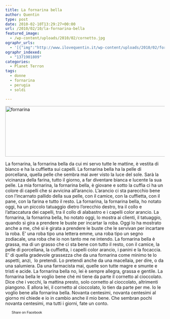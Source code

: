 ```yaml
---
title: La fornarina bella
author: Quentin
type: post
date: 2010-02-10T13:29:27+00:00
url: /2010/02/10/la-fornarina-bella
featured_image:
  - /wp-content/uploads/2010/02/cornetto.jpg
ographr_urls:
  - '[{"img":"http://www.ilovequentin.it/wp-content/uploads/2010/02/fornarina.jpg"},{"img":"http://www.ilovequentin.it/wp-content/uploads/2010/02/cornetto.jpg"},{"img":"http://www.ilovequentin.it/wp-content/uploads/2010/02/fornarina-300x92.jpg"}]'
ographr_indexed:
  - "1371901809"
categories:
  - Planet Terron
tags:
  - donne
  - fornarina
  - perugia
  - soldi

---
```

[<img class="alignnone size-full wp-image-882" title="fornarina" src="http://www.ilovequentin.it/wp-content/uploads/2010/02/fornarina.jpg" alt="fornarina" width="520" height="160" />][1]

La fornarina, la fornarina bella da cui mi servo tutte le mattine, è vestita di bianco e ha la cuffietta sui capelli. La fornarina bella ha la pelle di porcellana, quella pelle che sembra mai aver visto la luce del sole. Sarà la vicinanza della farina, tutto il giorno, a far diventare bianca e lucente la sua pelle. La mia fornarina, la fornarina bella, è giovane e sotto la cuffia ci ha un colore di capelli che si avvicina all&#8217;arancio. L&#8217;arancio ci sta parecchio bene con l&#8217;incarnato pallido della sua pelle, con il camice, con la cuffietta, con il pane, con la farina e tutto il resto. La fornarina, la fornarina bella, ho notato oggi, ha un piccolo tatuaggio dietro l&#8217;orecchio destro, tra il collo e l&#8217;attaccatura dei capelli, tra il collo di alabastro e i capelli color arancio. La fornarina, la fornarina bella, ho notato oggi, lo mostra ai clienti, il tatuaggio, quando si gira a prendere le buste per incartar la roba. Oggi lo ha mostrato anche a me, ché si è girata a prendere le buste che le servivan per incartare la roba. E&#8217; una roba tipo una lettera emme, una roba tipo un segno zodiacale, una roba che io non tanto me ne intendo. La fornarina bella è grassa, ma di un grasso che ci sta bene con tutto il resto, con il camice, la pelle di porcellana, la cuffietta, i capelli color arancio, i panini e la focaccia. E&#8217; di quella gradevole grassezza che da una fornarina come minimo te lo aspetti, anzi,  lo pretendi. Lo pretendi anche da una macellaia, per dire, o da una salumiera. Da una farmacista mai, quelle son tutte magre e smunte e tristi e acide. La fornarina bella no, lei è sempre allegra, grassa e gentile. La fornarina bella le voglio bene ché mi tiene da parte il cornetto al cioccolato. Dice che i vecchi, la mattina presto, solo cornetto al cioccolato, altrimenti piangono. E allora lei, il cornetto al cioccolato, lo tien da parte per me. Io le voglio bene alla fornarina bella. Novanta centesimi, novanta centesimi al giorno mi chiede e io in cambio anche il mio bene. Che sembran pochi novanta centesimi, ma tutti i giorni, fate un conto.

<a href="http://www.facebook.com/share.php?u=http%3A%2F%2Fwww.ilovequentin.it%2F2010%2F02%2F10%2Fla-fornarina-bella&t=La%20fornarina%20bella" id="facebook_share_both_881" style="font-size:11px; line-height:13px; font-family:'lucida grande',tahoma,verdana,arial,sans-serif; text-decoration:none; padding:2px 0 0 20px; height:16px; background:url(http://b.static.ak.fbcdn.net/images/share/facebook_share_icon.gif) no-repeat top left;">Share on Facebook</a>

 [1]: http://www.ilovequentin.it/wp-content/uploads/2010/02/fornarina.jpg